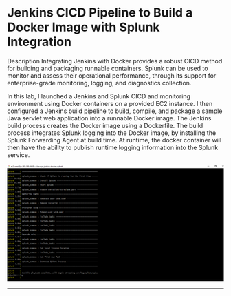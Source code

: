 # Jenkins CICD Pipeline to Build a Docker Image with Splunk Integration

Description
Integrating Jenkins with Docker provides a robust CICD method for building and packaging runnable containers. Splunk can be used to monitor and assess their operational performance, through its support for enterprise-grade monitoring, logging, and diagnostics collection.

In this lab, I launched a Jenkins and Splunk CICD and monitoring environment using Docker containers on a provided EC2 instance. I then configured a Jenkins build pipeline to build, compile, and package a sample Java servlet web application into a runnable Docker image. The Jenkins build process creates the Docker image using a Dockerfile. The build process integrates Splunk logging into the Docker image, by installing the Splunk Forwarding Agent at build time. At runtime, the docker container will then have the ability to publish runtime logging information into the Splunk service.

![](/images/1.png)

---
